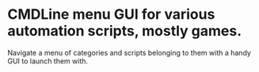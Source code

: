 # CMDLine menu GUI for various automation scripts, mostly games.

Navigate a menu of categories and scripts belonging to them with a handy GUI to launch them with.
